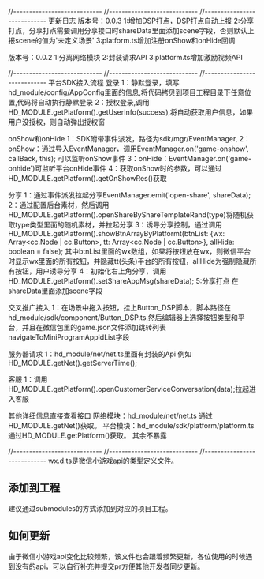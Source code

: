 //----------------------------
//----------------------------
//----------------------------
更新日志
版本号：0.0.3
1:增加DSP打点，DSP打点自动上报
2:分享打点，分享打点需要调用分享接口时shareData里面添加scene字段，否则默认上报scene的值为'未定义场景'
3:platform.ts增加注册onShow和onHide回调

版本号：0.0.2
1:分离网络模块
2:封装请求API
3:platform.ts增加激励视频API

//----------------------------
//----------------------------
//----------------------------
平台SDK接入流程
登录
1：静默登录，填写hd_module/config/AppConfig里面的信息,将代码拷贝到项目工程目录下任意位置,代码将自动执行静默登录
2：授权登录,调用HD_MODULE.getPlatform().getUserInfo(success),将自动获取用户信息，如果用户没授权，则自动弹出授权窗

onShow和onHide
1：SDK附带事件派发，路径为sdk/mgr/EventManager,
2：onShow：通过导入EventManager，调用EventManager.on('game-onshow', callBack, this); 可以监听onShow事件
3：onHide：EventManager.on('game-onhide')可监听平台onHide事件
4：获取onShow时的参数，可以通过HD_MODULE.getPlatform().getOnShowRes()获取

分享
1：通过事件派发拉起分享EventManager.emit('open-share', shareData);
2：通过配置后台素材，然后调用HD_MODULE.getPlatform().openShareByShareTemplateRand(type)将随机获取type类型里面的随机素材，并拉起分享
3：诱导分享控制，通过调用HD_MODULE.getPlatform().showBtnArrayByPlatformt(btnList: {wx: Array<cc.Node | cc.Button>, tt: Array<cc.Node | cc.Button>}, allHide: boolean = false);
其中btnList里面的wx数组，如果将按钮放在wx，则微信平台时显示wx里面的所有按钮，并隐藏tt(头条)平台的所有按钮，allHide为强制隐藏所有按钮，用户诱导分享
4：初始化右上角分享，调用HD_MODULE.getPlatform().setShareAppMsg(shareData);
5:分享打点 在shareData里面添加scene字段

交叉推广接入
1：在场景中拖入按钮，挂上Button_DSP脚本，脚本路径在hd_module/sdk/component/Button_DSP.ts,然后编辑器上选择按钮类型和平台，并且在微信包里的game.json文件添加跳转列表navigateToMiniProgramAppIdList字段

服务器请求
1：hd_module/net/net.ts里面有封装的Api
例如HD_MODULE.getNet().getServerTime();

客服
1：调用HD_MODULE.getPlatform().openCustomerServiceConversation(data);拉起进入客服

其他详细信息直接查看接口
网络模块：hd_module/net/net.ts  通过HD_MODULE.getNet()获取。
平台模块：hd_module/sdk/platform/platform.ts    通过HD_MODULE.getPlatform()获取。
其余不暴露

//----------------------------
//----------------------------
//----------------------------
wx.d.ts是微信小游戏api的类型定义文件。

添加到工程
---
建议通过submodules的方式添加到对应的项目工程。

如何更新
---
由于微信小游戏api变化比较频繁，该文件也会跟着频繁更新，各位使用的时候遇到没有的api，可以自行补充并提交pr方便其他开发者同步更新。
